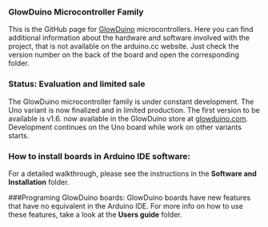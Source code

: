 ### GlowDuino Microcontroller Family
This is the GitHub page for [GlowDuino](https://www.glowduino.com/) microcontrollers. Here you can find additional information about the hardware and software involved with the project, that is not available on the arduino.cc website. Just check the version number on the back of the board and open the corresponding folder.

### Status: Evaluation and limited sale
The GlowDuino microcontroller family is under constant development. The Uno variant is now finalized and in limited production. The first version to be available is v1.6. now available in the GlowDuino store at [glowduino.com](https://www.glowduino.com/).
Development continues on the Uno board while work on other variants starts.

### How to install boards in Arduino IDE software:
For a detailed walkthrough, please see the instructions in the **Software and Installation** folder.

###Programing GlowDuino boards:
GlowDuino boards have new features that have no equivalent in the Arduino IDE. For more info on how to use these features, take a look at the **Users guide** folder.
